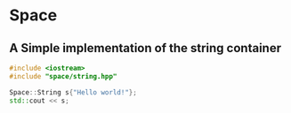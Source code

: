 # Space

## A Simple implementation of the string container

```cpp
#include <iostream>
#include "space/string.hpp"

Space::String s{"Hello world!"};
std::cout << s;
```
